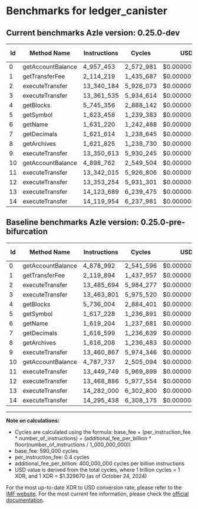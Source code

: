 # Benchmarks for ledger_canister

## Current benchmarks Azle version: 0.25.0-dev

| Id  | Method Name       | Instructions | Cycles    | USD           | USD/Million Calls | Change                              |
| --- | ----------------- | ------------ | --------- | ------------- | ----------------- | ----------------------------------- |
| 0   | getAccountBalance | 4_957_453    | 2_572_981 | $0.0000034212 | $3.42             | <font color="red">+78_461</font>    |
| 1   | getTransferFee    | 2_114_219    | 1_435_687 | $0.0000019090 | $1.90             | <font color="green">-5_675</font>   |
| 2   | executeTransfer   | 13_340_184   | 5_926_073 | $0.0000078797 | $7.87             | <font color="green">-145_510</font> |
| 3   | executeTransfer   | 13_361_535   | 5_934_614 | $0.0000078911 | $7.89             | <font color="green">-102_266</font> |
| 4   | getBlocks         | 5_745_356    | 2_888_142 | $0.0000038403 | $3.84             | <font color="red">+9_352</font>     |
| 5   | getSymbol         | 1_623_458    | 1_239_383 | $0.0000016480 | $1.64             | <font color="red">+6_230</font>     |
| 6   | getName           | 1_631_220    | 1_242_488 | $0.0000016521 | $1.65             | <font color="red">+12_016</font>    |
| 7   | getDecimals       | 1_621_614    | 1_238_645 | $0.0000016470 | $1.64             | <font color="red">+5_015</font>     |
| 8   | getArchives       | 1_621_825    | 1_238_730 | $0.0000016471 | $1.64             | <font color="red">+5_617</font>     |
| 9   | executeTransfer   | 13_350_613   | 5_930_245 | $0.0000078853 | $7.88             | <font color="green">-110_254</font> |
| 10  | getAccountBalance | 4_898_762    | 2_549_504 | $0.0000033900 | $3.38             | <font color="red">+111_025</font>   |
| 11  | executeTransfer   | 13_342_015   | 5_926_806 | $0.0000078807 | $7.88             | <font color="green">-107_734</font> |
| 12  | executeTransfer   | 13_353_254   | 5_931_301 | $0.0000078867 | $7.88             | <font color="green">-115_632</font> |
| 13  | executeTransfer   | 14_123_689   | 6_239_475 | $0.0000082964 | $8.29             | <font color="green">-158_311</font> |
| 14  | executeTransfer   | 14_119_954   | 6_237_981 | $0.0000082945 | $8.29             | <font color="green">-175_484</font> |

## Baseline benchmarks Azle version: 0.25.0-pre-bifurcation

| Id  | Method Name       | Instructions | Cycles    | USD           | USD/Million Calls |
| --- | ----------------- | ------------ | --------- | ------------- | ----------------- |
| 0   | getAccountBalance | 4_878_992    | 2_541_596 | $0.0000033795 | $3.37             |
| 1   | getTransferFee    | 2_119_894    | 1_437_957 | $0.0000019120 | $1.91             |
| 2   | executeTransfer   | 13_485_694   | 5_984_277 | $0.0000079571 | $7.95             |
| 3   | executeTransfer   | 13_463_801   | 5_975_520 | $0.0000079455 | $7.94             |
| 4   | getBlocks         | 5_736_004    | 2_884_401 | $0.0000038353 | $3.83             |
| 5   | getSymbol         | 1_617_228    | 1_236_891 | $0.0000016447 | $1.64             |
| 6   | getName           | 1_619_204    | 1_237_681 | $0.0000016457 | $1.64             |
| 7   | getDecimals       | 1_616_599    | 1_236_639 | $0.0000016443 | $1.64             |
| 8   | getArchives       | 1_616_208    | 1_236_483 | $0.0000016441 | $1.64             |
| 9   | executeTransfer   | 13_460_867   | 5_974_346 | $0.0000079439 | $7.94             |
| 10  | getAccountBalance | 4_787_737    | 2_505_094 | $0.0000033309 | $3.33             |
| 11  | executeTransfer   | 13_449_749   | 5_969_899 | $0.0000079380 | $7.93             |
| 12  | executeTransfer   | 13_468_886   | 5_977_554 | $0.0000079482 | $7.94             |
| 13  | executeTransfer   | 14_282_000   | 6_302_800 | $0.0000083806 | $8.38             |
| 14  | executeTransfer   | 14_295_438   | 6_308_175 | $0.0000083878 | $8.38             |

---

**Note on calculations:**

-   Cycles are calculated using the formula: base_fee + (per_instruction_fee \* number_of_instructions) + (additional_fee_per_billion \* floor(number_of_instructions / 1_000_000_000))
-   base_fee: 590_000 cycles
-   per_instruction_fee: 0.4 cycles
-   additional_fee_per_billion: 400_000_000 cycles per billion instructions
-   USD value is derived from the total cycles, where 1 trillion cycles = 1 XDR, and 1 XDR = $1.329670 (as of October 24, 2024)

For the most up-to-date XDR to USD conversion rate, please refer to the [IMF website](https://www.imf.org/external/np/fin/data/rms_sdrv.aspx).
For the most current fee information, please check the [official documentation](https://internetcomputer.org/docs/current/developer-docs/gas-cost#execution).
